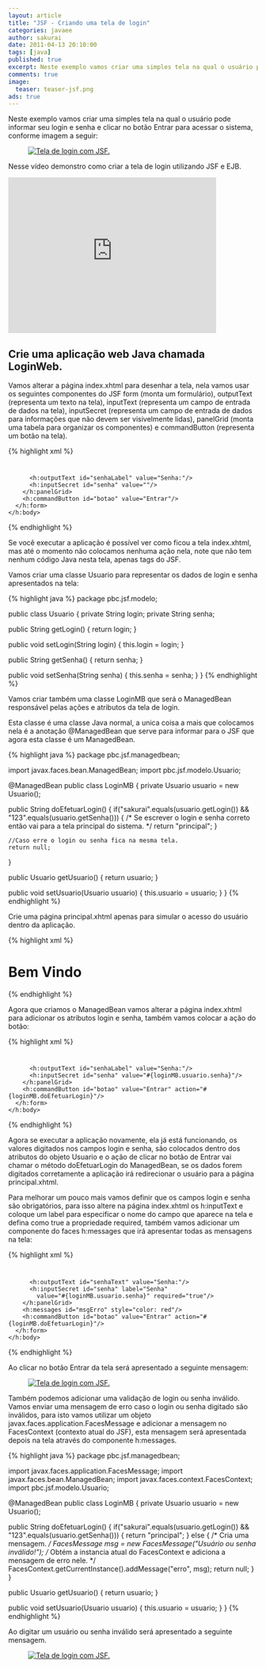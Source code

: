 ```yaml
---
layout: article
title: "JSF - Criando uma tela de login"
categories: javaee
author: sakurai
date: 2011-04-13 20:10:00
tags: [java]
published: true
excerpt: Neste exemplo vamos criar uma simples tela na qual o usuário pode informar seu login e senha e clicar no botão Entrar para acessar o sistema.
comments: true
image:
  teaser: teaser-jsf.png
ads: true
---
```


Neste exemplo vamos criar uma simples tela na qual o usuário pode informar seu login e senha e clicar no botão Entrar para acessar o sistema, conforme imagem a seguir:

<figure>
    <a href="/images/2011-04-13-jsf-tela-login-01.png"><img src="/images/2011-04-13-jsf-tela-login-01.png" alt="Tela de login com JSF."></a>
</figure>

Nesse vídeo demonstro como criar a tela de login utilizando JSF e EJB.

<iframe width="420" height="315" src="https://www.youtube.com/embed/fxQst-VcKQo" frameborder="0" allowfullscreen></iframe>

## Crie uma aplicação web Java chamada LoginWeb.

Vamos alterar a página index.xhtml para desenhar a tela, nela vamos usar os seguintes componentes do JSF form (monta um formulário), outputText (representa um texto na tela), inputText (representa um campo de entrada de dados na tela), inputSecret (representa um campo de entrada de dados para informações que não devem ser visivelmente lidas), panelGrid (monta uma tabela para organizar os componentes) e commandButton (representa um botão na tela).

{% highlight xml %}
<?xml version='1.0' encoding='UTF-8' ?>
<!DOCTYPE html PUBLIC "-//W3C//DTD XHTML 1.0 Transitional//EN"
  "http://www.w3.org/TR/xhtml1/DTD/xhtml1-transitional.dtd">
<html xmlns="http://www.w3.org/1999/xhtml"
      xmlns:h="http://java.sun.com/jsf/html">
    <h:head>
        <title>Login Web</title>
    </h:head>
    <h:body>
      <h:form id="formLogin">
        <h1><h:outputText id="bemVindo" value="Bem vindo(a) ao sistema."/></h1>
        <h:panelGrid id="gridLoginSenha" columns="2">
          <h:outputText id="loginLabel" value="Login:"/>
          <h:inputText id="login" value=""/>

          <h:outputText id="senhaLabel" value="Senha:"/>
          <h:inputSecret id="senha" value=""/>
        </h:panelGrid>
        <h:commandButton id="botao" value="Entrar"/>
      </h:form>
    </h:body>
</html>
{% endhighlight %}

Se você executar a aplicação é possível ver como ficou a tela index.xhtml, mas até o momento não colocamos nenhuma ação nela, note que não tem nenhum código Java nesta tela, apenas tags do JSF.

Vamos criar uma classe Usuario para representar os dados de login e senha apresentados na tela:

{% highlight java %}
package pbc.jsf.modelo;

public class Usuario {
  private String login;
  private String senha;

  public String getLogin() {
    return login;
  }

  public void setLogin(String login) {
    this.login = login;
  }

  public String getSenha() {
    return senha;
  }

  public void setSenha(String senha) {
    this.senha = senha;
  }
}
{% endhighlight %}

Vamos criar também uma classe LoginMB que será o ManagedBean responsável pelas ações e atributos da tela de login.

Esta classe é uma classe Java normal, a unica coisa a mais que colocamos nela é a anotação @ManagedBean que serve para informar para o JSF que agora esta classe é um ManagedBean.

{% highlight java %}
package pbc.jsf.managedbean;

import javax.faces.bean.ManagedBean;
import pbc.jsf.modelo.Usuario;

@ManagedBean
public class LoginMB {
  private Usuario usuario = new Usuario();

  public String doEfetuarLogin() {
    if("sakurai".equals(usuario.getLogin()) &&
       "123".equals(usuario.getSenha())) {
      /* Se escrever o login e senha correto então vai para a tela principal do sistema. */
      return "principal";
    }

    //Caso erre o login ou senha fica na mesma tela.
    return null;
  }

  public Usuario getUsuario() {
    return usuario;
  }

  public void setUsuario(Usuario usuario) {
    this.usuario = usuario;
  }
}
{% endhighlight %}

Crie uma página principal.xhtml apenas para simular o acesso do usuário dentro da aplicação.

{% highlight xml %}
<?xml version="1.0" encoding="UTF-8"?>
<!DOCTYPE html PUBLIC "-//W3C//DTD XHTML 1.0 Strict//EN" "http://www.w3.org/TR/xhtml1/DTD/xhtml1-strict.dtd">
<html xmlns="http://www.w3.org/1999/xhtml"
      xmlns:h="http://java.sun.com/jsf/html">
    <h:head>
        <meta http-equiv="Content-Type" content="text/html; charset=UTF-8"/>
        <title>Login Web</title>
    </h:head>
    <h:body>
        <h1>Bem Vindo</h1>
    </h:body>
</html>
{% endhighlight %}

Agora que criamos o ManagedBean vamos alterar a página index.xhtml para adicionar os atributos login e senha, também vamos colocar a ação do botão:

{% highlight xml %}
<?xml version='1.0' encoding='UTF-8' ?>
<!DOCTYPE html PUBLIC "-//W3C//DTD XHTML 1.0 Transitional//EN"
  "http://www.w3.org/TR/xhtml1/DTD/xhtml1-transitional.dtd">
<html xmlns="http://www.w3.org/1999/xhtml"
      xmlns:h="http://java.sun.com/jsf/html">
    <h:head>
        <title>Login Web</title>
    </h:head>
    <h:body>
      <h:form id="formLogin">
        <h1><h:outputText id="bemVindo" value="Bem vindo(a) ao sistema."/></h1>
        <h:panelGrid id="gridLoginSenha" columns="2">
          <h:outputText id="loginLabel" value="Login:"/>
          <h:inputText id="login" value="#{loginMB.usuario.login}"/>

          <h:outputText id="senhaLabel" value="Senha:"/>
          <h:inputSecret id="senha" value="#{loginMB.usuario.senha}"/>
        </h:panelGrid>
        <h:commandButton id="botao" value="Entrar" action="#{loginMB.doEfetuarLogin}"/>
      </h:form>
    </h:body>
</html>
{% endhighlight %}

Agora se executar a aplicação novamente, ela já está funcionando, os valores digitados nos campos login e senha, são colocados dentro dos atributos do objeto Usuario e o ação de clicar no botão de Entrar vai chamar o método doEfetuarLogin do ManagedBean, se os dados forem digitados corretamente a aplicação irá redirecionar o usuário para a página principal.xhtml.

Para melhorar um pouco mais vamos definir que os campos login e senha são obrigatórios, para isso altere na página index.xhtml os h:inputText e coloque um label para especificar o nome do campo que aparece na tela e defina como true a propriedade required, também vamos adicionar um componente do faces h:messages que irá apresentar todas as mensagens na tela:

{% highlight xml %}
<?xml version='1.0' encoding='UTF-8' ?>
<!DOCTYPE html PUBLIC "-//W3C//DTD XHTML 1.0 Transitional//EN"
  "http://www.w3.org/TR/xhtml1/DTD/xhtml1-transitional.dtd">
<html xmlns="http://www.w3.org/1999/xhtml"
      xmlns:h="http://java.sun.com/jsf/html">
    <h:head>
        <title>Login Web</title>
    </h:head>
    <h:body>
      <h:form id="formLogin">
       <h1><h:outputText id="bemVindo" value="Bem vindo(a) ao sistema."/></h1>
        <h:panelGrid id="gridLoginSenha" columns="2">
          <h:outputText id="loginText" value="Login:"/>
          <h:inputText id="login" label="Login"
            value="#{loginMB.usuario.login}" required="true"/>

          <h:outputText id="senhaText" value="Senha:"/>
          <h:inputSecret id="senha" label="Senha"
            value="#{loginMB.usuario.senha}" required="true"/>
        </h:panelGrid>
        <h:messages id="msgErro" style="color: red"/>
        <h:commandButton id="botao" value="Entrar" action="#{loginMB.doEfetuarLogin}"/>
      </h:form>
    </h:body>
</html>
{% endhighlight %}

Ao clicar no botão Entrar da tela será apresentado a seguinte mensagem:

<figure>
    <a href="/images/2011-04-13-jsf-tela-login-02.png"><img src="/images/2011-04-13-jsf-tela-login-02.png" alt="Tela de login com JSF."></a>
</figure>

Também podemos adicionar uma validação de login ou senha inválido. Vamos enviar uma mensagem de erro caso o login ou senha digitado são inválidos, para isto vamos utilizar um objeto javax.faces.application.FacesMessage e adicionar a mensagem no FacesContext (contexto atual do JSF), esta mensagem será apresentada depois na tela através do componente h:messages.

{% highlight java %}
package pbc.jsf.managedbean;

import javax.faces.application.FacesMessage;
import javax.faces.bean.ManagedBean;
import javax.faces.context.FacesContext;
import pbc.jsf.modelo.Usuario;

@ManagedBean
public class LoginMB {
  private Usuario usuario = new Usuario();

  public String doEfetuarLogin() {
    if("sakurai".equals(usuario.getLogin())
            && "123".equals(usuario.getSenha())) {
      return "principal";
    } else {
      /* Cria uma mensagem. */
      FacesMessage msg = new FacesMessage("Usuário ou senha inválido!");
      /* Obtém a instancia atual do FacesContext e adiciona a mensagem de erro nele. */
      FacesContext.getCurrentInstance().addMessage("erro", msg);
      return null;
    }
  }

  public Usuario getUsuario() {
    return usuario;
  }

  public void setUsuario(Usuario usuario) {
    this.usuario = usuario;
  }
}
{% endhighlight %}

Ao digitar um usuário ou senha inválido será apresentado a seguinte mensagem.

<figure>
    <a href="/images/2011-04-13-jsf-tela-login-03.png"><img src="/images/2011-04-13-jsf-tela-login-03.png" alt="Tela de login com JSF."></a>
</figure>
